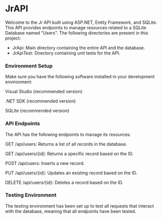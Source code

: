 # JrAPI
Welcome to the Jr API built using ASP.NET, Entity Framework, and SQLite. This API provides endpoints to manage resources related to a SQLite Database named "Users". The following directories are present in this project:

* JrApi: Main directory containing the entire API and the database.
* JrApiTest: Directory containing unit tests for the API.

### Environment Setup
Make sure you have the following software installed in your development environment:

Visual Studio (recommended version)

.NET SDK (recommended version)

SQLite (recommended version)


### API Endpoints
The API has the following endpoints to manage its resources:

GET /api/users: Returns a list of all records in the database.

GET /api/users/{id}: Returns a specific record based on the ID.

POST /api/users: Inserts a new record.

PUT /api/users/{id}: Updates an existing record based on the ID.

DELETE /api/users/{id}: Deletes a record based on the ID.


### Testing Environment
The testing environment has been set up to test all requests that interact with the database, meaning that all endpoints have been tested.





